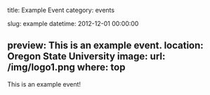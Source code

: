 title: Example Event
category: events

slug: example
datetime: 2012-12-01 00:00:00

preview: This is an example event.
location: Oregon State University
image:
    url: /img/logo1.png
    where: top
---

This is an example event!

